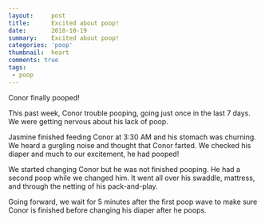```yaml
---
layout:     post
title:      Excited about poop!
date:       2018-10-19  
summary:    Excited about poop!
categories: 'poop'
thumbnail:  heart
comments: true
tags:
 - poop  
---
```

Conor finally pooped!

This past week, Conor trouble pooping, going just once in the last 7
days. We were getting nervous about his lack of poop.

Jasmine finished feeding Conor at 3:30 AM and his stomach was churning. We
heard a gurgling noise and thought that Conor farted. We checked his diaper and
much to our excitement, he had pooped!  

We started changing Conor but he was not finished pooping. He had a second poop
while we changed him. It went all over his swaddle, mattress, and through the
netting of his pack-and-play.

Going forward, we wait for 5 minutes after the first poop wave to make sure
Conor is finished before changing his diaper after he poops.
